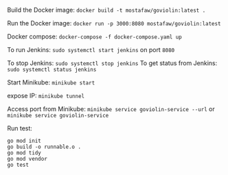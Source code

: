Build the Docker image: `docker build -t mostafaw/goviolin:latest .`

Run the Docker image: `docker run -p 3000:8080 mostafaw/goviolin:latest`

Docker compose: `docker-compose -f docker-compose.yaml up`

To run Jenkins: `sudo systemctl start jenkins` on port `8080`

To stop Jenkins: `sudo systemctl stop jenkins` 
To get status from Jenkins: `sudo systemctl status jenkins` 

Start Minikube: `minikube start`

expose IP: `minikube tunnel`

Access port from Minikube: `minikube service goviolin-service --url` or `minikube service goviolin-service`

Run test:
```
go mod init
go build -o runnable.o .
go mod tidy
go mod vendor
go test

```

